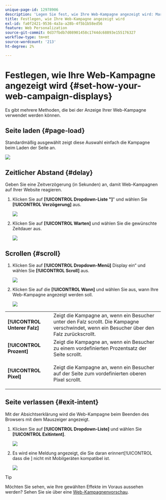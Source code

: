 ```yaml
---
unique-page-id: 12978906
description: 'Legen Sie fest, wie Ihre Web-Kampagne angezeigt wird: Marketo-Dokumente - Produktdokumentation'
title: Festlegen, wie Ihre Web-Kampagne angezeigt wird
exl-id: fa0f2421-9536-4a3a-a28b-4f5b1b58ed56
feature: Web Personalization
source-git-commit: 0d37fbdb7d08901458c1744dc68893e155176327
workflow-type: tm+mt
source-wordcount: '213'
ht-degree: 2%

---
```


# Festlegen, wie Ihre Web-Kampagne angezeigt wird {#set-how-your-web-campaign-displays}

Es gibt mehrere Methoden, die bei der Anzeige Ihrer Web-Kampagne verwendet werden können.

## Seite laden {#page-load}

Standardmäßig ausgewählt zeigt diese Auswahl einfach die Kampagne beim Laden der Seite an.

![](assets/pl1.png)

## Zeitlicher Abstand {#delay}

Geben Sie eine Zeitverzögerung (in Sekunden) an, damit Web-Kampagnen auf Ihrer Website reagieren.

1. Klicken Sie auf **[!UICONTROL Dropdown-Liste &quot;]**&quot; und wählen Sie **[!UICONTROL Verzögerung]** aus.

   ![](assets/d1.png)

1. Klicken Sie auf **[!UICONTROL Warten]** und wählen Sie die gewünschte Zeitdauer aus.

   ![](assets/d2.png)

## Scrollen {#scroll}

1. Klicken Sie auf **[!UICONTROL Dropdown-Menü]** Display ein“ und wählen Sie **[!UICONTROL Scroll]** aus.

   ![](assets/s1.png)

1. Klicken Sie auf die **[!UICONTROL Wann]** und wählen Sie aus, wann Ihre Web-Kampagne angezeigt werden soll.

   ![](assets/s2.png)

<table> 
 <tbody> 
  <tr> 
   <td><strong>[!UICONTROL Unterer Falz]</strong></td> 
   <td>Zeigt die Kampagne an, wenn ein Besucher unter den Falz scrollt. Die Kampagne verschwindet, wenn ein Besucher über den Falz zurückscrollt.</td> 
  </tr> 
  <tr> 
   <td><strong>[!UICONTROL Prozent]</strong></td> 
   <td>Zeigt die Kampagne an, wenn ein Besucher zu einem vordefinierten Prozentsatz der Seite scrollt.</td> 
  </tr> 
  <tr> 
   <td><strong>[!UICONTROL Pixel]</strong></td> 
   <td><p>Zeigt die Kampagne an, wenn ein Besucher auf der Seite zum vordefinierten oberen Pixel scrollt.</p></td> 
  </tr> 
 </tbody> 
</table>

## Seite verlassen {#exit-intent}

Mit der Absichtserklärung wird die Web-Kampagne beim Beenden des Browsers mit dem Mauszeiger angezeigt.

1. Klicken Sie auf **[!UICONTROL Dropdown-Liste]** und wählen Sie **[!UICONTROL Exitintent]**.

   ![](assets/ei1.png)

1. Es wird eine Meldung angezeigt, die Sie daran erinnert[!UICONTROL  dass die ] nicht mit Mobilgeräten kompatibel ist.

   ![](assets/ei2.png)

>[!TIP]
>
>Möchten Sie sehen, wie Ihre gewählten Effekte im Voraus aussehen werden? Sehen Sie sie über eine [Web-Kampagnenvorschau](/help/marketo/product-docs/web-personalization/working-with-web-campaigns/preview-and-test-a-web-campaign.md).
